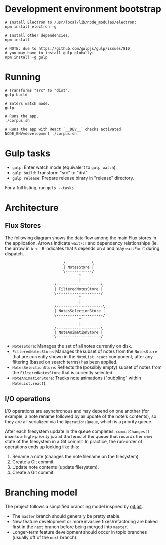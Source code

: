 # Development environment bootstrap

```
# Install Electron to /usr/local/lib/node_modules/electron:
npm install electron -g

# Install other dependencies.
npm install

# NOTE: due to https://github.com/gulpjs/gulp/issues/810
# you may have to install gulp globally:
npm install -g gulp
```

# Running

```
# Transforms "src" to "dist".
gulp build

# Enters watch mode.
gulp

# Runs the app.
./corpus.sh

# Runs the app with React `__DEV__` checks activated.
NODE_ENV=development ./corpus.sh
```

# Gulp tasks

- `gulp`: Enter watch mode (equivalent to `gulp watch`).
- `gulp build`: Transform "src" to "dist".
- `gulp release`: Prepare release binary in "release" directory.

For a full listing, run `gulp --tasks`

# Architecture

## Flux Stores

The following diagram shows the data flow among the main Flux stores in the
application. Arrows indicate `waitFor` and dependency relationships (ie. the
arrow in `A <- B` indicates that `B` depends on `A` and may `waitFor` it during
dispatch.

```
                          /------------\
                          | NotesStore |
                          \------------/
                                 ^
                                 |
                      /--------------------\
                      | FilteredNotesStore |
                      \--------------------/
                                 ^
                                 |
                      /---------------------\
                      | NotesSelectionStore |
                      \---------------------/
                                 ^
                                 |
                      /--------------------\
                      | NoteAnimationStore |
                      \--------------------/
```

- `NotesStore`: Manages the set of all notes currently on disk.
- `FilteredNotesStore`: Manages the subset of notes from the `NotesStore` that
  are currently shown in the `NoteList.react` component, after any filtering
  (based on search terms) has been applied.
- `NotesSelectionStore`: Reflects the (possibly empty) subset of notes from the
  `FilteredNotesStore` that is currently selected.
- `NoteAnimationStore`: Tracks note animations ("bubbling" within
  `NoteList.react`).

## I/O operations

I/O operations are asynchronous and may depend on one another (for example, a
note rename followed by an update of the note's contents), so they are all
serialized via the `OperationsQueue`, which is a priority queue.

After each filesystem update in the queue completes, `commitChanges()`
inserts a high-priority job at the head of the queue that records the
new state of the filesystem in a Git commit. In practice, the run-order
of operations ends up looking like this:

1. Rename a note (changes the note filename on the filesystem).
2. Create a Git commit.
3. Update note contents (update filesystem).
4. Create a Git commit.

# Branching model

The project follows a simplified branching model inspired by
[git.git](https://github.com/git/git).

- The `master` branch should generally be pretty stable.
- New feature development or more invasive fixes/refactoring are baked first in
  the `next` branch before being merged into `master`.
- Longer-term feature development should occur in topic branches (usually off of
  the `next` branch).
